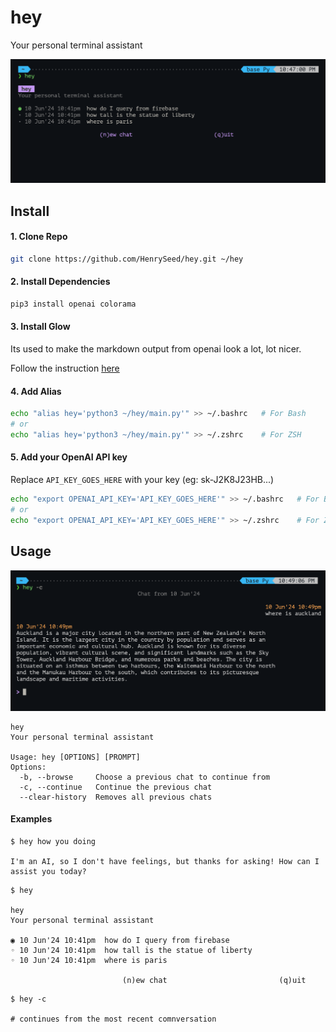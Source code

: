 # hey
Your personal terminal assistant

![Browsing Screenshot](./images/screenshot_browse.png)                                                 

## Install

#### 1. Clone Repo
```bash
git clone https://github.com/HenrySeed/hey.git ~/hey
```

#### 2. Install Dependencies
```bash
pip3 install openai colorama
```

#### 3. Install Glow
Its used to make the markdown output from openai look a lot, lot nicer.

Follow the instruction [here](https://github.com/charmbracelet/glow)

#### 4. Add Alias
```bash
echo "alias hey='python3 ~/hey/main.py'" >> ~/.bashrc   # For Bash
# or
echo "alias hey='python3 ~/hey/main.py'" >> ~/.zshrc    # For ZSH
```

#### 5. Add your OpenAI API key
Replace `API_KEY_GOES_HERE` with your key (eg: sk-J2K8J23HB...)
```bash
echo "export OPENAI_API_KEY='API_KEY_GOES_HERE'" >> ~/.bashrc   # For Bash
# or
echo "export OPENAI_API_KEY='API_KEY_GOES_HERE'" >> ~/.zshrc    # For ZSH
```


## Usage

![Continuing Screenshot](./images/screenshot_c.png)                                                 

```
hey 
Your personal terminal assistant

Usage: hey [OPTIONS] [PROMPT]
Options:
  -b, --browse     Choose a previous chat to continue from
  -c, --continue   Continue the previous chat
  --clear-history  Removes all previous chats
```

#### Examples
```
$ hey how you doing                                   

I'm an AI, so I don't have feelings, but thanks for asking! How can I assist you today?
```

```
$ hey                             

hey 
Your personal terminal assistant

◉ 10 Jun'24 10:41pm  how do I query from firebase                              
◦ 10 Jun'24 10:41pm  how tall is the statue of liberty                         
◦ 10 Jun'24 10:41pm  where is paris                                            

                         (n)ew chat                         (q)uit
```

```
$ hey -c

# continues from the most recent comnversation
```
